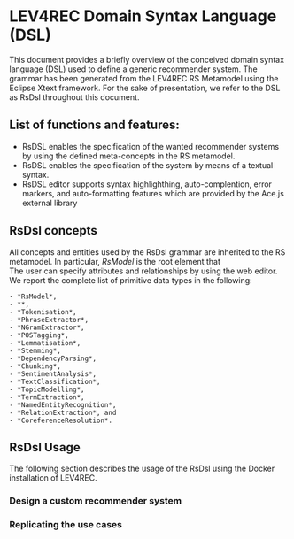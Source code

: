 # LEV4REC Domain Syntax Language (DSL)

This document provides a briefly overview of the conceived domain syntax language (DSL) used to define a generic recommender system. The grammar has been generated from the LEV4REC RS Metamodel using the Eclipse Xtext framework. For the sake of presentation, we refer to the DSL as RsDsl throughout this document.    

## List of functions and features:

- RsDSL enables the specification of the wanted recommender systems by using the defined meta-concepts in the RS metamodel.
- RsDSL enables the specification of the system by means of a textual syntax.
- RsDSL editor supports syntax highlighthing, auto-complention, error markers, and auto-formatting features which are provided by the Ace.js external library

## RsDsl concepts

All concepts and entities used by the RsDsl grammar are inherited to the RS metamodel. In particular, *RsModel* is the root element that  
The user can specify attributes and relationships by using the web editor. We report the complete list of primitive data types in the following:



	- *RsModel*,
	- **,
	- *Tokenisation*, 
	- *PhraseExtractor*,
	- *NGramExtractor*,
	- *POSTagging*,
	- *Lemmatisation*,
	- *Stemming*,
	- *DependencyParsing*,
	- *Chunking*,
	- *SentimentAnalysis*,
	- *TextClassification*,
	- *TopicModelling*,
	- *TermExtraction*,
	- *NamedEntityRecognition*,
	- *RelationExtraction*, and
	- *CoreferenceResolution*.



## RsDsl Usage
The following section describes the usage of the RsDsl using the Docker installation of LEV4REC. 

### Design a custom recommender system



### Replicating the use cases







